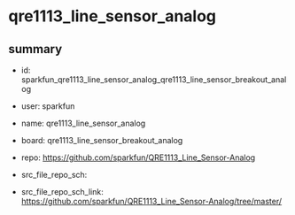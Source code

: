 # qre1113_line_sensor_analog
 
## summary 
* id: sparkfun_qre1113_line_sensor_analog_qre1113_line_sensor_breakout_analog
* user: sparkfun
* name: qre1113_line_sensor_analog
* board: qre1113_line_sensor_breakout_analog
* repo: https://github.com/sparkfun/QRE1113_Line_Sensor-Analog



* src_file_repo_sch: 
* src_file_repo_sch_link: https://github.com/sparkfun/QRE1113_Line_Sensor-Analog/tree/master/




